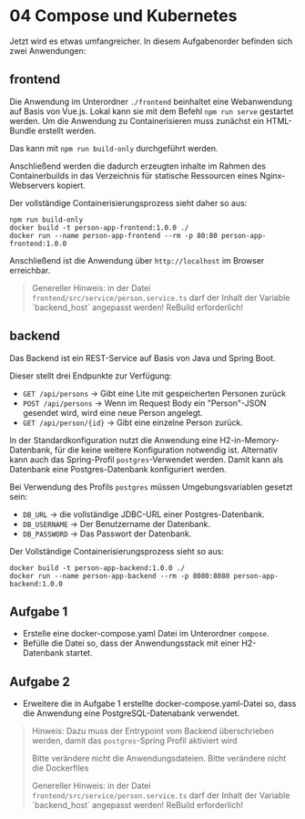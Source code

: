 # 04 Compose und Kubernetes

Jetzt wird es etwas umfangreicher. In diesem Aufgabenorder befinden sich zwei Anwendungen:

## frontend
Die Anwendung im Unterordner `./frontend` beinhaltet eine Webanwendung auf Basis von Vue.js.
Lokal kann sie mit dem Befehl `npm run serve` gestartet werden.
Um die Anwendung zu Containerisieren muss zunächst ein HTML-Bundle erstellt werden. 

Das kann mit `npm run build-only` durchgeführt werden.

Anschließend werden die dadurch erzeugten inhalte im Rahmen des Containerbuilds in das Verzeichnis für statische Ressourcen eines Nginx-Webservers kopiert.

Der vollständige Containerisierungsprozess sieht daher so aus:

```shell
npm run build-only
docker build -t person-app-frontend:1.0.0 ./
docker run --name person-app-frontend --rm -p 80:80 person-app-frontend:1.0.0
```

Anschließend ist die Anwendung über `http://localhost` im Browser erreichbar.

> Genereller Hinweis: in der Datei `frontend/src/service/person.service.ts` darf der Inhalt der Variable ´backend_host` angepasst werden! ReBuild erforderlich!

## backend

Das Backend ist ein REST-Service auf Basis von Java und Spring Boot.

Dieser stellt drei Endpunkte zur Verfügung:
- `GET /api/persons` -> Gibt eine Lite mit gespeicherten Personen zurück
- `POST /api/persons` -> Wenn im Request Body ein "Person"-JSON gesendet wird, wird eine neue Person angelegt.
- `GET /api/person/{id}` -> Gibt eine einzelne Person zurück.

In der Standardkonfiguration nutzt die Anwendung eine H2-in-Memory-Datenbank, für die keine weitere Konfiguration notwendig ist.
Alternativ kann auch das Spring-Profil `postgres`-Verwendet werden. Damit kann als Datenbank eine Postgres-Datenbank konfiguriert werden.

Bei Verwendung des Profils `postgres` müssen Umgebungsvariablen gesetzt sein:

- `DB_URL` -> die vollständige JDBC-URL einer Postgres-Datenbank.
- `DB_USERNAME` -> Der Benutzername der Datenbank.
- `DB_PASSWORD` -> Das Passwort der Datenbank.

Der Vollständige Containerisierungsprozess sieht so aus:

```shell
docker build -t person-app-backend:1.0.0 ./
docker run --name person-app-backend --rm -p 8080:8080 person-app-backend:1.0.0
```

## Aufgabe 1
- Erstelle eine docker-compose.yaml Datei im Unterordner `compose`.
- Befülle die Datei so, dass der Anwendungsstack mit einer H2-Datenbank startet.

## Aufgabe 2
- Erweitere die in Aufgabe 1 erstellte docker-compose.yaml-Datei so, dass die Anwendung eine PostgreSQL-Datenabank verwendet.

> Hinweis: Dazu muss der Entrypoint vom Backend überschrieben werden, damit das `postgres`-Spring Profil aktiviert wird
>
> Bitte verändere nicht die Anwendungsdateien.
> Bitte verändere nicht die Dockerfiles
> 
> 
> Genereller Hinweis: in der Datei `frontend/src/service/person.service.ts` darf der Inhalt der Variable ´backend_host` angepasst werden! ReBuild erforderlich!